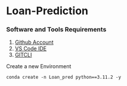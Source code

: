 # Loan-Prediction
### Software and Tools Requirements

1.  [Github Account](https://github.com)
2.  [VS Code IDE](https://code.visualstudio.com/)
3.  [GITCLI](https://git-scm.com/book/en/v2/Getting-Started-The-Command-Line)


Create a new Environment 

```
conda create -n Loan_pred python==3.11.2 -y
```



